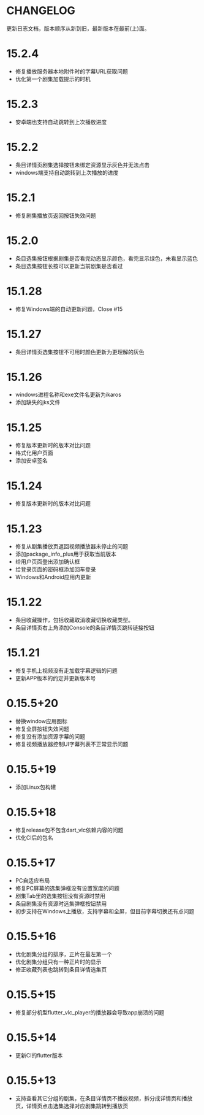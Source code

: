 # CHANGELOG

更新日志文档，版本顺序从新到旧，最新版本在最前(上)面。

# 15.2.4

- 修复播放服务器本地附件时的字幕URL获取问题
- 优化第一个剧集加载提示的时机

# 15.2.3

- 安卓端也支持自动跳转到上次播放进度

# 15.2.2

- 条目详情页剧集选择按钮未绑定资源显示灰色并无法点击
- windows端支持自动跳转到上次播放的进度

# 15.2.1

- 修复剧集播放页返回按钮失效问题

# 15.2.0

- 条目选集按钮根据剧集是否看完动态显示颜色，看完显示绿色，未看显示蓝色
- 条目选集按钮长按可以更新当前剧集是否看过

# 15.1.28

- 修复Windows端的自动更新问题，Close #15

# 15.1.27

- 条目详情页选集按钮不可用时颜色更新为更理解的灰色

# 15.1.26

- windows进程名称和exe文件名更新为ikaros
- 添加缺失的jks文件

# 15.1.25

- 修复版本更新时的版本对比问题
- 格式化用户页面
- 添加安卓签名

# 15.1.24

- 修复版本更新时的版本对比问题

# 15.1.23

- 修复从剧集播放页返回视频播放器未停止的问题
- 添加package_info_plus用于获取当前版本
- 给用户页面登出添加确认框
- 给登录页面的密码框添加回车登录
- Windows和Android应用内更新

# 15.1.22

- 条目收藏操作，包括收藏取消收藏切换收藏类型。
- 条目详情页右上角添加Console的条目详情页跳转链接按钮

# 15.1.21

- 修复手机上视频没有走加载字幕逻辑的问题
- 更新APP版本的约定并更新版本号

# 0.15.5+20

- 替换window应用图标
- 修复全屏按钮失效问题
- 修复没有添加资源字幕的问题
- 修复视频播放器控制UI字幕列表不正常显示问题

# 0.15.5+19

- 添加Linux包构建

# 0.15.5+18

- 修复release包不包含dart_vlc依赖内容的问题
- 优化CI后的包名

# 0.15.5+17

- PC自适应布局
- 修复PC屏幕的选集弹框没有设置宽度的问题
- 剧集Tab里的选集按钮没有资源时禁用
- 条目剧集没有资源时选集弹框按钮禁用
- 初步支持在Windows上播放，支持字幕和全屏，但目前字幕切换还有点问题

# 0.15.5+16

- 优化剧集分组的排序，正片在最左第一个
- 优化剧集分组只有一种正片时的显示
- 修正收藏列表也跳转到条目详情选集页

# 0.15.5+15

- 修复部分机型flutter_vlc_player的播放器会导致app崩溃的问题

# 0.15.5+14

- 更新CI的flutter版本

# 0.15.5+13

- 支持查看其它分组的剧集，在条目详情页不播放视频，拆分成详情页和播放页，详情页点击选集选择对应剧集跳转到播放页